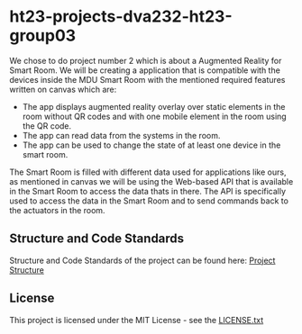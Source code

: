 # ht23-projects-dva232-ht23-group03

We chose to do project number 2 which is about a Augmented Reality for Smart Room. We will be creating a 
application that is compatible with the devices inside the MDU Smart Room with the mentioned required features written on canvas
which are: 

- The app displays augmented reality overlay over static elements in the room without QR codes
and with one mobile element in the room using the QR code.
- The app can read data from the systems in the room.
- The app can be used to change the state of at least one device in the smart room.

The Smart Room is filled with different data used for applications like ours, as mentioned in canvas we will be using the Web-based API that is available in the Smart Room to access the data thats in there. The API is specifically used to access the data in the Smart Room and to send commands back to the actuators in the room. 



## Structure and Code Standards

Structure and Code Standards of the project can be found here: [Project Structure](Structure.md)


## License

This project is licensed under the MIT License - see the [LICENSE.txt](LICENSE.txt)
